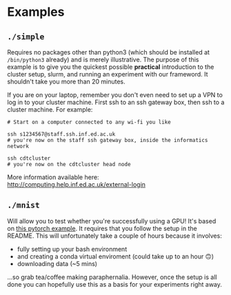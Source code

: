 # Examples

## `./simple`
Requires no packages other than python3 (which should be installed at 
`/bin/python3` already) and is merely illustrative. The purpose of this example
is to give you the quickest possible **practical** introduction to the
cluster setup, slurm, and running an experiment with our frameword. It
shouldn't take you more than 20 minutes.

If you are on your laptop, remember you don't even need to set up a VPN to
log in to your cluster machine. First ssh to an ssh gateway box, then ssh to
a cluster machine. For example:

```
# Start on a computer connected to any wi-fi you like

ssh s1234567@staff.ssh.inf.ed.ac.uk
# you're now on the staff ssh gateway box, inside the informatics network

ssh cdtcluster
# you're now on the cdtcluster head node
```

More information available here: http://computing.help.inf.ed.ac.uk/external-login


## `./mnist`
Will allow you to test whether you're successfully using a GPU! It's based on
[this pytorch example](https://github.com/pytorch/examples/tree/master/mnist).
It requires that you follow the setup in the README. This will unfortunately
take a couple of hours because it involves:
* fully setting up your bash environment
* and creating a conda virtual enviroment (could take up to an hour
  :upside_down_face:)
* downloading data (~5 mins)

...so grab tea/coffee making paraphernalia. However, once the setup is all done
you can hopefully use this as a basis for your experiments right away.
